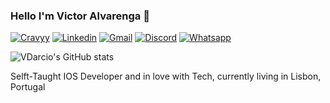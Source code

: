 ### Hello I'm Victor Alvarenga 👋

[![Cravyy](https://img.shields.io/badge/App_Store-0D96F6?style=for-the-badge&logo=app-store&logoColor=white)](https://apps.apple.com/pt/app/cravyy/id1589307279?l=en)
[![Linkedin](https://img.shields.io/badge/LinkedIn-0077B5?style=for-the-badge&logo=linkedin&logoColor=white)](https://www.linkedin.com/in/victor-alvarenga-804432223/)
[![Gmail](https://img.shields.io/badge/Gmail-D14836?style=for-the-badge&logo=gmail&logoColor=white)](iosdevdarcio@gmail.com)
[![Discord](https://img.shields.io/badge/Discord-7289DA?style=for-the-badge&logo=discord&logoColor=white)](Darcio#2162)
[![Whatsapp](https://img.shields.io/badge/WhatsApp-25D366?style=for-the-badge&logo=whatsapp&logoColor=white)](https://wa.me/+351933339124)


![VDarcio's GitHub stats](https://github-readme-stats.vercel.app/api?username=VDarcio&show_icons=true&theme=dracula)


Selft-Taught IOS Developer and in love with Tech, currently living in Lisbon, Portugal
